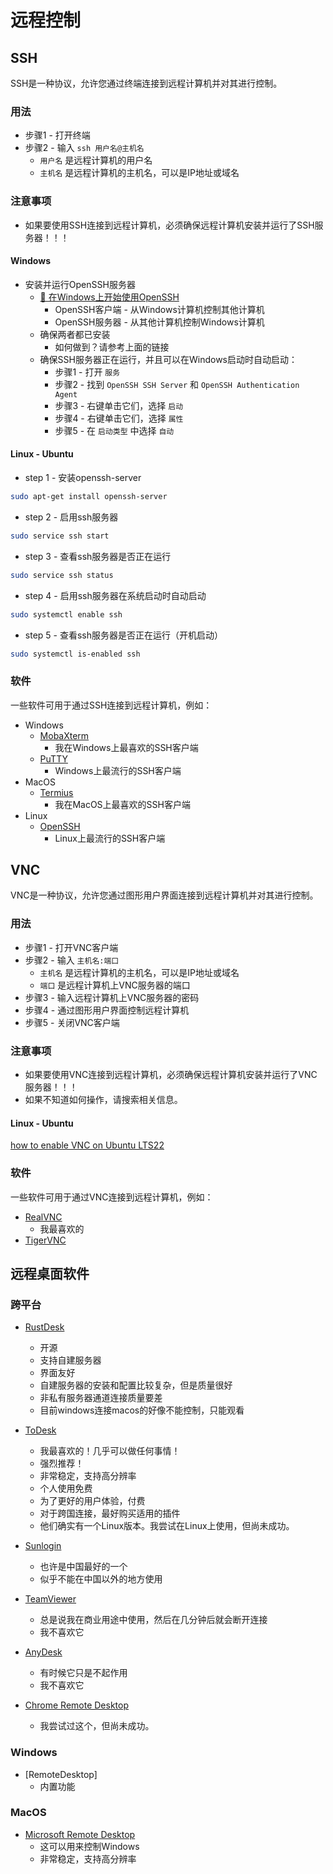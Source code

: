 # 远程控制

## SSH
SSH是一种协议，允许您通过终端连接到远程计算机并对其进行控制。

### 用法
- 步骤1 - 打开终端
- 步骤2 - 输入 `ssh 用户名@主机名`
    - `用户名` 是远程计算机的用户名
    - `主机名` 是远程计算机的主机名，可以是IP地址或域名

### 注意事项
- 如果要使用SSH连接到远程计算机，必须确保远程计算机安装并运行了SSH服务器！！！

#### Windows
- 安装并运行OpenSSH服务器
    - [🔗 在Windows上开始使用OpenSSH](https://learn.microsoft.com/zh-cn/windows-server/administration/openssh/openssh_install_firstuse?tabs=gui)
        - OpenSSH客户端 - 从Windows计算机控制其他计算机
        - OpenSSH服务器 - 从其他计算机控制Windows计算机
    - 确保两者都已安装
        - 如何做到？请参考上面的链接
    - 确保SSH服务器正在运行，并且可以在Windows启动时自动启动：
        - 步骤1 - 打开 `服务`
        - 步骤2 - 找到 `OpenSSH SSH Server` 和 `OpenSSH Authentication Agent`
        - 步骤3 - 右键单击它们，选择 `启动`
        - 步骤4 - 右键单击它们，选择 `属性`
        - 步骤5 - 在 `启动类型` 中选择 `自动`

#### Linux - Ubuntu

- step 1 - 安装openssh-server

```bash
sudo apt-get install openssh-server
```

- step 2 - 启用ssh服务器

```bash
sudo service ssh start
```

- step 3 - 查看ssh服务器是否正在运行

```bash
sudo service ssh status
```

- step 4 - 启用ssh服务器在系统启动时自动启动

```bash
sudo systemctl enable ssh
```

- step 5 - 查看ssh服务器是否正在运行（开机启动）

```bash
sudo systemctl is-enabled ssh
```

### 软件
一些软件可用于通过SSH连接到远程计算机，例如：
- Windows
    - [MobaXterm](https://mobaxterm.mobatek.net/)
        - 我在Windows上最喜欢的SSH客户端
    - [PuTTY](https://www.putty.org/)
        - Windows上最流行的SSH客户端
- MacOS
    - [Termius](https://termius.com/)
        - 我在MacOS上最喜欢的SSH客户端
- Linux
    - [OpenSSH](https://www.openssh.com/)
        - Linux上最流行的SSH客户端

## VNC
VNC是一种协议，允许您通过图形用户界面连接到远程计算机并对其进行控制。

### 用法
- 步骤1 - 打开VNC客户端
- 步骤2 - 输入 `主机名:端口`
    - `主机名` 是远程计算机的主机名，可以是IP地址或域名
    - `端口` 是远程计算机上VNC服务器的端口
- 步骤3 - 输入远程计算机上VNC服务器的密码
- 步骤4 - 通过图形用户界面控制远程计算机
- 步骤5 - 关闭VNC客户端

### 注意事项
- 如果要使用VNC连接到远程计算机，必须确保远程计算机安装并运行了VNC服务器！！！
- 如果不知道如何操作，请搜索相关信息。

#### Linux - Ubuntu
[how to enable VNC on Ubuntu LTS22](https://linuxstory.org/how-to-install-and-configure-vnc-on-ubuntu-22-04/)

### 软件
一些软件可用于通过VNC连接到远程计算机，例如：
- [RealVNC](https://www.realvnc.com/)
    - 我最喜欢的
- [TigerVNC](https://tigervnc.org/)

## 远程桌面软件
### 跨平台
- [RustDesk](https://rustdesk.com/)
    - 开源
    - 支持自建服务器
    - 界面友好
    - 自建服务器的安装和配置比较复杂，但是质量很好
    - 非私有服务器通道连接质量要差
    - 目前windows连接macos的好像不能控制，只能观看

- [ToDesk](https://www.todesk.com/)
    - 我最喜欢的！几乎可以做任何事情！
    - 强烈推荐！
    - 非常稳定，支持高分辨率
    - 个人使用免费
    - 为了更好的用户体验，付费
    - 对于跨国连接，最好购买适用的插件
    - 他们确实有一个Linux版本。我尝试在Linux上使用，但尚未成功。

- [Sunlogin](https://sunlogin.oray.com/)
    - 也许是中国最好的一个
    - 似乎不能在中国以外的地方使用

- [TeamViewer](https://www.teamviewer.com/)
    - 总是说我在商业用途中使用，然后在几分钟后就会断开连接
    - 我不喜欢它

- [AnyDesk](https://anydesk.com/)
    - 有时候它只是不起作用
    - 我不喜欢它

- [Chrome Remote Desktop](https://remotedesktop.google.com/)
    - 我尝试过这个，但尚未成功。

### Windows
- [RemoteDesktop]
    - 内置功能

### MacOS
- [Microsoft Remote Desktop](https://apps.apple.com/us/app/microsoft-remote-desktop/id1295203466?mt=12)
    - 这可以用来控制Windows
    - 非常稳定，支持高分辨率
